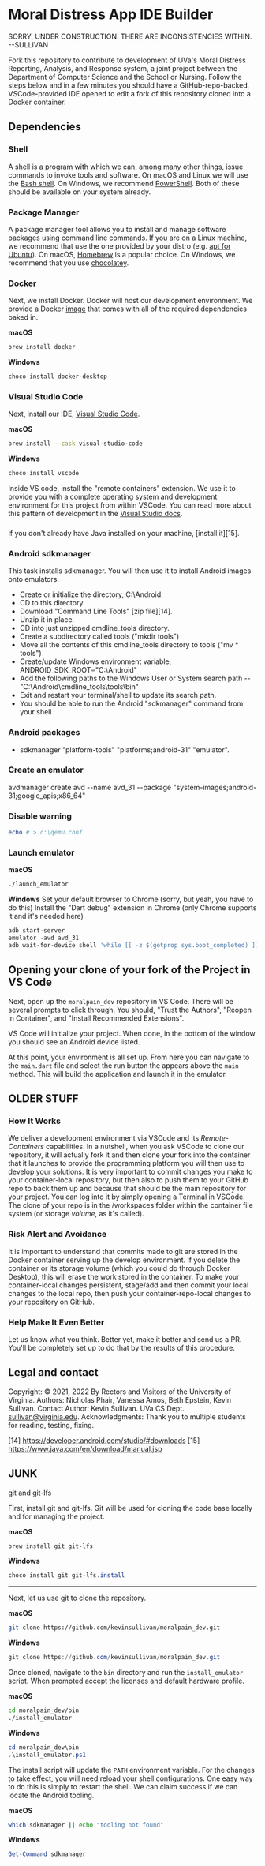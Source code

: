 # Moral Distress App IDE Builder

SORRY, UNDER CONSTRUCTION. THERE ARE INCONSISTENCIES WITHIN. --SULLIVAN

Fork this repository to contribute to development of UVa's Moral Distress Reporting, Analysis, and Response system, a joint project between the Department of Computer Science and the School or Nursing. Follow the steps below and in a few minutes you should have a GitHub-repo-backed, VSCode-provided IDE opened to edit a fork of this repository cloned into a Docker container.  

## Dependencies

### Shell

A shell is a program with which we can, among many other things, issue
commands to invoke tools and software. On macOS and Linux we will use
the [Bash shell][10]. On Windows, we recommend [PowerShell][11]. Both
of these should be available on your system already.

### Package Manager
A package manager tool allows you to install and manage software packages
using command line commands. If you are on a Linux machine, we recommend
that use the one provided by your distro (e.g. [apt for Ubuntu][1]). On 
macOS, [Homebrew][2] is a popular choice. On Windows, we recommend that 
you use [chocolatey][3].

### Docker 
Next, we install Docker. Docker will host our development environment. We
provide a Docker [image][12] that comes with all of the required dependencies
baked in.

__macOS__
```bash
brew install docker
```

__Windows__
```bash
choco install docker-desktop
```

### Visual Studio Code 

Next, install our IDE, [Visual Studio Code][8].

__macOS__
```bash
brew install --cask visual-studio-code
```

__Windows__
```PowerShell
choco install vscode
```

Inside VS code, install the "remote containers" extension. We use it 
to provide you with a complete operating system and development environment
for this project from within VSCode. You can read more about this pattern 
of development in the [Visual Studio docs][13].

###

If you don't already have Java installed on your machine, [install it][15].

### Android sdkmanager

This task installs sdkmanager. You will then use it to install Android
images onto emulators. 

- Create or initialize the directory, C:\Android. 
- CD to this directory. 
- Download "Command Line Tools" [zip file][14]. 
- Unzip it in place. 
- CD into just unzipped cmdline_tools directory.
- Create a subdirectory called tools ("mkdir tools")
- Move all the contents of this cmdline_tools directory to tools ("mv * tools")
- Create/update Windows environment variable, ANDROID_SDK_ROOT="C:\Android"
- Add the following paths to the Windows User or System search path
-- "C:\Android\cmdline_tools\tools\bin" 
- Exit and restart your terminal/shell to update its search path. 
- You should be able to run the Android "sdkmanager" command from your shell


### Android packages

- sdkmanager "platform-tools" "platforms;android-31" "emulator".

### Create an emulator

avdmanager create avd --name avd_31 --package "system-images;android-31;google_apis;x86_64"

### Disable warning

```PowerShell
echo # > c:\qemu.conf
```
### Launch emulator

__macOS__
```bash
./launch_emulator
```
__Windows__
Set your default browser to Chrome (sorry, but yeah, you have to do this)
Install the "Dart debug" extension in Chrome (only Chrome supports it and it's needed here)
```PowerShell
adb start-server
emulator -avd avd_31
adb wait-for-device shell 'while [[ -z $(getprop sys.boot_completed) ]]; do sleep 1; done;'
```

## Opening your clone of your fork of the Project in VS Code

Next, open up the `moralpain_dev` repository in VS Code. There will be several
prompts to click through. You should, "Trust the Authors", "Reopen in
Container", and "Install Recommended Extensions".  

VS Code will initialize your project. When done, in the bottom of the window
you should see an Android device listed.  

At this point, your environment is all set up. From here you can navigate to
the `main.dart` file and select the run button the appears above the `main`
method. This will build the application and launch it in the emulator.

## OLDER STUFF

### How It Works

We deliver a development environment via VSCode and its *Remote-Containers* capabilities. In a nutshell, when you ask VSCode to clone our repository, it will actually fork it and then clone your fork into the container that it launches to provide the programming platform you will then use to develop your solutions. It is very important to commit changes you make to your container-local repository, but then also to push them to your GitHub repo to back them up and because that should be the main repository for your project. You can log into it by simply opening a Terminal in VSCode. The clone of your repo is in the /workspaces folder within the container file system (or storage *volume*, as it's called).

### Risk Alert and Avoidance

It is important to understand that commits made to git are stored in the Docker container serving up the develop environment.  if you delete the container or its storage volume (which you could do through Docker Desktop), this will erase the work stored in the container. To make your container-local changes persistent, stage/add and then commit your local changes to the local repo, then push your container-repo-local changes to your repository on GitHub.

### Help Make It Even Better

Let us know what you think. Better yet, make it better and send us a PR. You'll be completely set up to do that by the results of this procedure.

## Legal and contact

Copyright: © 2021, 2022 By Rectors and Visitors of the University of Virginia.
Authors: Nicholas Phair, Vanessa Amos, Beth Epstein, Kevin Sullivan. 
Contact Author: Kevin Sullivan. UVa CS Dept. sullivan@virginia.edu.
Acknowledgments: Thank you to multiple students for reading, testing, fixing.


[1]: https://wiki.debian.org/Apt
[2]: https://brew.sh/
[3]: https://chocolatey.org/
[4]: https://flutter.dev/docs/get-started/install
[5]: https://dart.dev/
[6]: https://developer.android.com/studio
[7]: https://developer.android.com/studio/run/emulator#install
[8]: https://code.visualstudio.com/
[10]: https://www.gnu.org/software/bash/
[11]: https://docs.microsoft.com/en-us/powershell/
[12]: https://github.com/kevinsullivan/moralpain_config
[13]: https://code.visualstudio.com/docs/remote/containers
[14] https://developer.android.com/studio/#downloads
[15] https://www.java.com/en/download/manual.jsp

## JUNK

git and git-lfs

First, install git and git-lfs. Git will be used for cloning the code base locally and for managing the project.

__macOS__
```bash
brew install git git-lfs
```

__Windows__
```PowerShell
choco install git git-lfs.install
```

---

Next, let us use git to clone the repository.

__macOS__
```bash
git clone https://github.com/kevinsullivan/moralpain_dev.git
```

__Windows__
```PowerShell
git clone https://github.com/kevinsullivan/moralpain_dev.git
```

Once cloned, navigate to the `bin` directory and run the `install_emulator` script.
When prompted accept the licenses and default hardware profile.

__macOS__
```bash
cd moralpain_dev/bin
./install_emulator
```

__Windows__
```PowerShell
cd moralpain_dev\bin
.\install_emulator.ps1
```


The install script will update the `PATH` environment variable. For the changes
to take effect, you will need reload your shell configurations. One easy way to
do this is simply to restart the shell. We can claim success if we can locate
the Android tooling.

__macOS__
```bash
which sdkmanager || echo "tooling not found"
```

__Windows__
```PowerShell
Get-Command sdkmanager 
```





